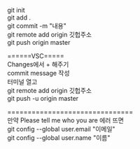 git init    
git add .   
git commit -m "내용"    
git remote add origin 깃헙주소    
git push origin master    
      
======VSC=====    
Changes에서 + 해주기   
commit message 작성   
터미널 열고    
git remote add origin 깃헙주소    
git push -u origin master   
            

===============================   
만약 Please tell me who you are 에러 뜨면   
git config --global user.email "이메일"    
git config --global user.name "이름"    


